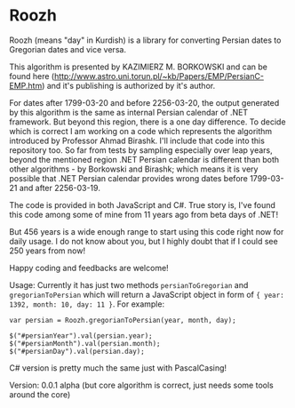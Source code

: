 Roozh
=====

Roozh (means "day" in Kurdish) is a library for converting Persian dates to Gregorian dates and vice versa.

This algorithm is presented by KAZIMIERZ M. BORKOWSKI and can be found here (http://www.astro.uni.torun.pl/~kb/Papers/EMP/PersianC-EMP.htm) and it's publishing is authorized by it's author.

For dates after 1799-03-20 and before 2256-03-20, the output generated by this algorithm is the same as internal Persian calendar of .NET framework. But beyond this region, there is a one day difference. To decide which is correct I am working on a code which represents the algorithm introduced by Professor Ahmad Birashk. I'll include that code into this repository too. So far from tests by sampling especially over leap years, beyond the mentioned region .NET Persian calendar is different than both other algorithms - by Borkowski and Birashk; which means it is very possible that .NET Persian calendar provides wrong dates before 1799-03-21 and after 2256-03-19.

The code is provided in both JavaScript and C#. True story is, I've found this code among some of mine from 11 years ago from beta days of .NET! 

But 456 years is a wide enough range to start using this code right now for daily usage. I do not know about you, but I highly doubt that if I could see 250 years from now!

Happy coding and feedbacks are welcome!

Usage:
Currently it has just two methods `persianToGregorian` and `gregorianToPersian` which will return a JavaScript object in form of `{ year: 1392, month: 10, day: 11 }`. For example:

```
var persian = Roozh.gregorianToPersian(year, month, day);

$("#persianYear").val(persian.year);
$("#persianMonth").val(persian.month);
$("#persianDay").val(persian.day);
```

C# version is pretty much the same just with PascalCasing!

Version: 0.0.1 alpha (but core algorithm is correct, just needs some tools around the core)
